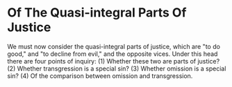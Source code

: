 # Of The Quasi-integral Parts Of Justice

We must now consider the quasi-integral parts of justice, which are "to do good," and "to decline from evil," and the opposite vices. Under this head there are four points of inquiry:
(1) Whether these two are parts of justice?
(2) Whether transgression is a special sin?
(3) Whether omission is a special sin?
(4) Of the comparison between omission and transgression.